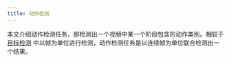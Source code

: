 ```yaml
---
title: 动作检测
---
```


本文介绍动作检测任务，即检测出一个视频中某一个阶段包含的动作类别。相较于 [目标检测](./object-detection.md) 中以帧为单位进行检测，动作检测任务是以连续帧为单位联合检测出一个结果。
